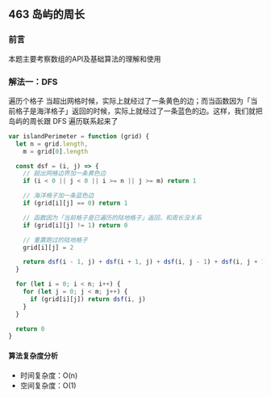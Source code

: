## 463 岛屿的周长

### 前言
本题主要考察数组的API及基础算法的理解和使用


### 解法一：DFS
遍历个格子 当超出网格时候，实际上就经过了一条黄色的边；而当函数因为「当前格子是海洋格子」返回的时候，实际上就经过了一条蓝色的边。这样，我们就把岛屿的周长跟 DFS 遍历联系起来了


```js
var islandPerimeter = function (grid) {
  let n = grid.length,
    m = grid[0].length

  const dsf = (i, j) => {
    // 超出网格边界加一条黄色边
    if (i < 0 || j < 0 || i >= n || j >= m) return 1

    // 海洋格子加一条蓝色边
    if (grid[i][j] == 0) return 1

    // 函数因为「当前格子是已遍历的陆地格子」返回，和周长没关系
    if (grid[i][j] != 1) return 0

    // 重置跑过的陆地格子
    grid[i][j] = 2

    return dsf(i - 1, j) + dsf(i + 1, j) + dsf(i, j - 1) + dsf(i, j + 1)
  }

  for (let i = 0; i < n; i++) {
    for (let j = 0; j < m; j++) {
      if (grid[i][j]) return dsf(i, j)
    }
  }

  return 0
}
```

#### 算法复杂度分析
- 时间复杂度：O(n)
- 空间复杂度：O(1) 
&nbsp;
    